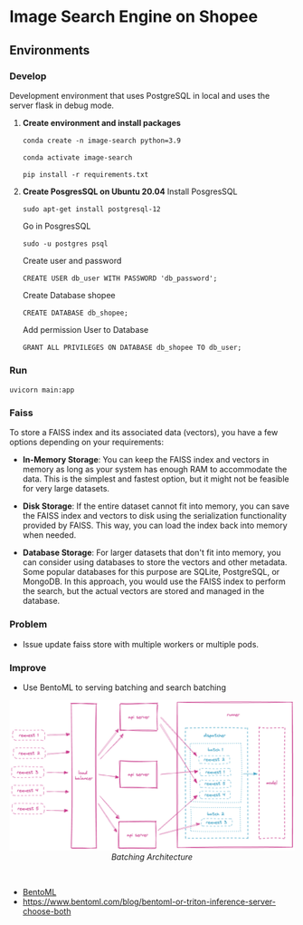 # Image Search Engine on Shopee

## Environments
### Develop
Development environment that uses PostgreSQL in local and uses the server flask in debug mode.
1. **Create environment and install packages**
    ```shell
    conda create -n image-search python=3.9
    ```
    ```shell
    conda activate image-search
    ```
    ```shell
    pip install -r requirements.txt
    ```

2. **Create PosgresSQL on Ubuntu 20.04**
    Install PosgresSQL
    ```shell
    sudo apt-get install postgresql-12
    ```

    Go in PosgresSQL
    ```shell
    sudo -u postgres psql
    ```

    Create user and password
    ```shell
    CREATE USER db_user WITH PASSWORD 'db_password';
    ```
    
    Create Database shopee
    ```shell
    CREATE DATABASE db_shopee;
    ```

    Add permission User to Database
    ```shell
    GRANT ALL PRIVILEGES ON DATABASE db_shopee TO db_user;
    ```
### Run
```
uvicorn main:app
```


### Faiss 
To store a FAISS index and its associated data (vectors), you have a few options depending on your requirements:
- **In-Memory Storage**: You can keep the FAISS index and vectors in memory as long as your system has enough RAM to accommodate the data. This is the simplest and fastest option, but it might not be feasible for very large datasets.

- **Disk Storage**: If the entire dataset cannot fit into memory, you can save the FAISS index and vectors to disk using the serialization functionality provided by FAISS. This way, you can load the index back into memory when needed.

- **Database Storage**: For larger datasets that don't fit into memory, you can consider using databases to store the vectors and other metadata. Some popular databases for this purpose are SQLite, PostgreSQL, or MongoDB. In this approach, you would use the FAISS index to perform the search, but the actual vectors are stored and managed in the database.

### Problem
- Issue update faiss store with multiple workers or multiple pods.

### Improve
- Use BentoML to serving batching and search batching

<p align="center">
<img src="./assets/batching-architecture.png" alt="animated" />
<em>Batching Architecture</em>
</p>
<br>

- [BentoML](https://docs.bentoml.org/en/latest/guides/batching.html)
- https://www.bentoml.com/blog/bentoml-or-triton-inference-server-choose-both